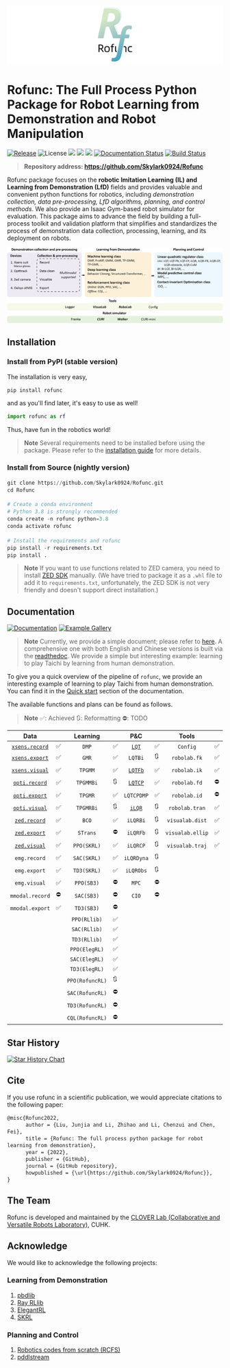 ![](./img/logo8.png)

# Rofunc: The Full Process Python Package for Robot Learning from Demonstration and Robot Manipulation

[![Release](https://img.shields.io/github/v/release/Skylark0924/Rofunc)](https://pypi.org/project/rofunc/)
![License](https://img.shields.io/github/license/Skylark0924/Rofunc?color=blue)
![](https://img.shields.io/github/downloads/skylark0924/Rofunc/total)
[![](https://img.shields.io/github/issues-closed-raw/Skylark0924/Rofunc?color=brightgreen)](https://github.com/Skylark0924/Rofunc/issues?q=is%3Aissue+is%3Aclosed)
[![](https://img.shields.io/github/issues-raw/Skylark0924/Rofunc?color=orange)](https://github.com/Skylark0924/Rofunc/issues?q=is%3Aopen+is%3Aissue)
[![Documentation Status](https://readthedocs.org/projects/rofunc/badge/?version=latest)](https://rofunc.readthedocs.io/en/latest/?badge=latest)
[![Build Status](https://img.shields.io/endpoint.svg?url=https%3A%2F%2Factions-badge.atrox.dev%2FSkylark0924%2FRofunc%2Fbadge%3Fref%3Dmain&style=flat)](https://actions-badge.atrox.dev/Skylark0924/Rofunc/goto?ref=main)

> **Repository address: https://github.com/Skylark0924/Rofunc**

Rofunc package focuses on the **robotic Imitation Learning (IL) and Learning from Demonstration (LfD)** fields and
provides valuable and convenient python functions for robotics, including _demonstration collection, data
pre-processing, LfD algorithms, planning, and control methods_. We also provide an Isaac Gym-based robot simulator for
evaluation. This package aims to advance the field by building a full-process toolkit and validation platform that
simplifies and standardizes the process of demonstration data collection, processing, learning, and its deployment on
robots.

![](./img/pipeline.png)

## Installation

### Install from PyPI (stable version)

The installation is very easy,

```
pip install rofunc
```

and as you'll find later, it's easy to use as well!

```python
import rofunc as rf
```

Thus, have fun in the robotics world!
> **Note**
> Several requirements need to be installed before using the package. Please refer to
> the [installation guide](https://rofunc.readthedocs.io/en/latest/overview.html#installation) for more details.

### Install from Source (nightly version)

```python
git clone https://github.com/Skylark0924/Rofunc.git
cd Rofunc

# Create a conda environment
# Python 3.8 is strongly recommended
conda create -n rofunc python=3.8
conda activate rofunc

# Install the requirements and rofunc
pip install -r requirements.txt
pip install .
```

> **Note**
> If you want to use functions related to ZED camera, you need to
> install [ZED SDK](https://www.stereolabs.com/developers/release/#downloads) manually. (We have tried to package it as
> a `.whl` file to add it to `requirements.txt`, unfortunately, the ZED SDK is not very friendly and doesn't support
> direct installation.)

## Documentation

[![Documentation](https://img.shields.io/badge/Documentation-Access-brightgreen?style=for-the-badge)](https://rofunc.readthedocs.io/en/latest/)
[![Example Gallery](https://img.shields.io/badge/Example%20Gallery-Access-brightgreen?style=for-the-badge)](https://rofunc.readthedocs.io/en/latest/auto_examples/index.html)

> **Note**
> Currently, we provide a simple document; please refer to [here](./rofunc/).
> A comprehensive one with both English and Chinese versions is built via
> the [readthedoc](https://rofunc.readthedocs.io/en/latest/).
> We provide a simple but interesting example: learning to play
> Taichi by learning from human demonstration.

To give you a quick overview of the pipeline of `rofunc`, we provide an interesting example of learning to play Taichi
from human demonstration. You can find it in the [Quick start](https://rofunc.readthedocs.io/en/latest/quickstart.html)
section of the documentation.

The available functions and plans can be found as follows.

> **Note**
> ✅: Achieved 🔃: Reformatting ⛔: TODO

|                                      Data                                       |     |    Learning     |     |                                   P&C                                   |     |      Tools       |     |                                 Simulator                                 |       |
|:-------------------------------------------------------------------------------:|-----|:---------------:|-----|:-----------------------------------------------------------------------:|-----|:----------------:|-----|:-------------------------------------------------------------------------:|-------|
|  [`xsens.record`](https://rofunc.readthedocs.io/en/latest/devices/xsens.html)   | ✅   |      `DMP`      | ✅   |   [`LQT`](https://rofunc.readthedocs.io/en/latest/planning/lqt.html)    | ✅   |     `Config`     | ✅   | [`Franka`](https://rofunc.readthedocs.io/en/latest/simulator/franka.html) | ✅     |
|  [`xsens.export`](https://rofunc.readthedocs.io/en/latest/devices/xsens.html)   | ✅   |      `GMR`      | ✅   |                                 `LQTBi`                                 | 🔃  |   `robolab.fk`   | ✅   |   [`CURI`](https://rofunc.readthedocs.io/en/latest/simulator/curi.html)   | ✅     |
|  [`xsens.visual`](https://rofunc.readthedocs.io/en/latest/devices/xsens.html)   | ✅   |     `TPGMM`     | ✅   | [`LQTFb`](https://rofunc.readthedocs.io/en/latest/planning/lqt_fb.html) | ✅   |   `robolab.ik`   | ✅   |                                `CURIMini`                                 | 🔃    |
| [`opti.record`](https://rofunc.readthedocs.io/en/latest/devices/optitrack.html) | ✅   |    `TPGMMBi`    | 🔃  | [`LQTCP`](https://rofunc.readthedocs.io/en/latest/planning/lqt_cp.html) | ✅   |   `robolab.fd`   | ⛔   |                              `CURISoftHand`                               | 🔃    |
| [`opti.export`](https://rofunc.readthedocs.io/en/latest/devices/optitrack.html) | ✅   |     `TPGMR`     | ✅   |                               `LQTCPDMP`                                | ✅   |   `robolab.id`   | ⛔   |                                 `Walker`                                  | ✅     |
| [`opti.visual`](https://rofunc.readthedocs.io/en/latest/devices/optitrack.html) | ✅   |    `TPGMRBi`    | 🔃  |  [`iLQR`](https://rofunc.readthedocs.io/en/latest/planning/ilqr.html)   | 🔃  |  `robolab.tran`  | ✅   |                                  `Gluon`                                  | 🔃    |
|    [`zed.record`](https://rofunc.readthedocs.io/en/latest/devices/zed.html)     | ✅   |      `BCO`      | ✅   |                                `iLQRBi`                                 | 🔃  | `visualab.dist`  | ✅   |                                 `Baxter`                                  | 🔃    |
|    [`zed.export`](https://rofunc.readthedocs.io/en/latest/devices/zed.html)     | ✅   |    `STrans`     | ⛔   |                                `iLQRFb`                                 | 🔃  | `visualab.ellip` | ✅   |                                 `Sawyer`                                  | 🔃    |
|    [`zed.visual`](https://rofunc.readthedocs.io/en/latest/devices/zed.html)     | ✅   |   `PPO(SKRL)`   | ✅   |                                `iLQRCP`                                 | 🔃  | `visualab.traj`  | ✅   |                                                                           |       |
|                                  `emg.record`                                   | ✅   |   `SAC(SKRL)`   | ✅   |                               `iLQRDyna`                                | 🔃  |                  |     |                                                                           |       |
|                                  `emg.export`                                   | ✅   |   `TD3(SKRL)`   | ✅   |                                `iLQRObs`                                | 🔃  |                  |     |                                                                           |       |
|                                  `emg.visual`                                   | ✅   |   `PPO(SB3)`    | ⛔   |                                  `MPC`                                  | ⛔   |                  |     |                                                                           |       |
|                                 `mmodal.record`                                 | ⛔   |   `SAC(SB3)`    | ⛔   |                                  `CIO`                                  | ⛔   |                  |     |                                                                           |       |
|                                 `mmodal.export`                                 | ✅   |   `TD3(SB3)`    | ⛔   |                                                                         |     |                  |     |                                                                           |       |
|                                                                                 |     |  `PPO(RLlib)`   | ✅   |                                                                         |     |                  |     |                                                                           |       |
|                                                                                 |     |  `SAC(RLlib)`   | ✅   |                                                                         |     |                  |     |                                                                           |       |
|                                                                                 |     |  `TD3(RLlib)`   | ✅   |                                                                         |     |                  |     |                                                                           |       |
|                                                                                 |     |  `PPO(ElegRL)`  | ✅   |                                                                         |     |                  |     |                                                                           |       |
|                                                                                 |     |  `SAC(ElegRL)`  | ✅   |                                                                         |     |                  |     |                                                                           |       |
|                                                                                 |     |  `TD3(ElegRL)`  | ✅   |                                                                         |     |                  |     |                                                                           |       |
|                                                                                 |     | `PPO(RofuncRL)` | 🔃  |                                                                         |     |                  |     |                                                                           |       |
|                                                                                 |     | `SAC(RofuncRL)` | ⛔   |                                                                         |     |                  |     |                                                                           |       |
|                                                                                 |     | `TD3(RofuncRL)` | ⛔   |                                                                         |     |                  |     |                                                                           |       |
|                                                                                 |     | `CQL(RofuncRL)` | ⛔   |                                                                         |     |                  |     |                                                                           |       |

## Star History

[![Star History Chart](https://api.star-history.com/svg?repos=Skylark0924/Rofunc&type=Date)](https://star-history.com/#Skylark0924/Rofunc&Date)

## Cite

If you use rofunc in a scientific publication, we would appreciate citations to the following paper:

```
@misc{Rofunc2022,
      author = {Liu, Junjia and Li, Zhihao and Li, Chenzui and Chen, Fei},
      title = {Rofunc: The full process python package for robot learning from demonstration},
      year = {2022},
      publisher = {GitHub},
      journal = {GitHub repository},
      howpublished = {\url{https://github.com/Skylark0924/Rofunc}},
}
```

## The Team

Rofunc is developed and maintained by
the [CLOVER Lab (Collaborative and Versatile Robots Laboratory)](https://feichenlab.com/), CUHK.

## Acknowledge

We would like to acknowledge the following projects:

### Learning from Demonstration

1. [pbdlib](https://gitlab.idiap.ch/rli/pbdlib-python)
2. [Ray RLlib](https://docs.ray.io/en/latest/rllib/index.html)
3. [ElegantRL](https://github.com/AI4Finance-Foundation/ElegantRL)
4. [SKRL](https://github.com/Toni-SM/skrl)

### Planning and Control

1. [Robotics codes from scratch (RCFS)](https://gitlab.idiap.ch/rli/robotics-codes-from-scratch)
2. [pddlstream](https://github.com/caelan/pddlstream)
